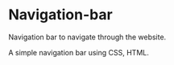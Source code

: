 # Navigation-bar
Navigation bar to navigate through the website.

A simple navigation bar using CSS, HTML.

